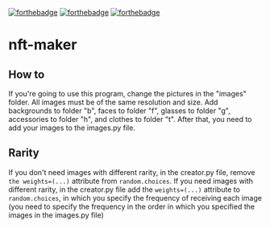 [![forthebadge](https://forthebadge.com/images/badges/made-with-python.svg)](https://forthebadge.com) [![forthebadge](https://forthebadge.com/images/badges/built-with-love.svg)](https://forthebadge.com) [![forthebadge](https://forthebadge.com/images/badges/check-it-out.svg)](https://forthebadge.com)

# nft-maker

## How to
If you're going to use this program, change the pictures in the "images" folder. All images must be of the same resolution and size.
Add backgrounds to folder "b", faces to folder "f", glasses to folder "g", accessories to folder "h", and clothes to folder "t".
After that, you need to add your images to the images.py file. 

## Rarity
If you don't need images with different rarity, in the creator.py file, remove `the weights=(...)` attribute from `random.choices`. 
If you need images with different rarity, in the creator.py file add the `weights=(...)` attribute to `random.choices`, in which you specify the frequency of receiving each image (you need to specify the frequency in the order in which you specified the images in the images.py file)
